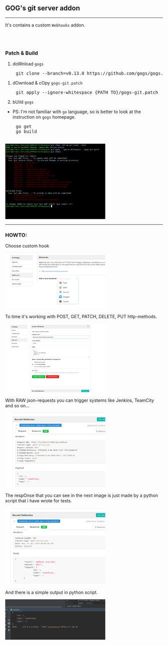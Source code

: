 ## GOG's git server addon

---

It's contains a custom ```Webhooks``` addon.

<br/>
<br/>

### Patch & Build

1. doWnload ```gogs```
<pre>
    git clone --branch=v0.13.0 https://github.com/gogs/gogs.git
</pre>

1. dOwnload & cOpy ```gogs-git.patch```
<pre>
    git apply --ignore-whitespace {PATH_TO}/gogs-git.patch
</pre>

2. bUild ```gogs```
* PS: I'm not familiar with ```go``` language, so is better to look at the instruction on ```gogs``` homepage. 

<pre>
    go get
    go build
</pre>

<br/>


<img src="img/img_cmds_01.png" width="320">

---

### HOWTO:

Choose custom hook

<img src="img/img_05.png" width="320">

To time it's working with POST, GET, PATCH, DELETE, PUT http-methods.

<img src="img/img_01.png" width="320">

With RAW json-requests you can trigger systems like Jenkins, TeamCity and so on...

<img src="img/img_02.png" width="320">

The respOnse that you can see in the next image is just made by a python script that i have wrote for tests.

<img src="img/img_03.png" width="320">

And there is a simple output in python script. 

<img src="img/img_04.png" width="320">


